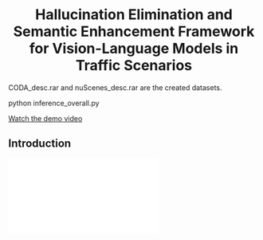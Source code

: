 <div style="text-align: center;">
  <h1>Hallucination Elimination and Semantic Enhancement Framework for Vision-Language Models in Traffic Scenarios</h1>
</div>

CODA_desc.rar and nuScenes_desc.rar are the created datasets.

python inference_overall.py

[Watch the demo video](https://github.com/fjq-tongji/HCOENet/releases/download/demo/Video.Demo.mp4)


## Introduction
![Logo](images/label_coda+nuscenes_13.pdf)
